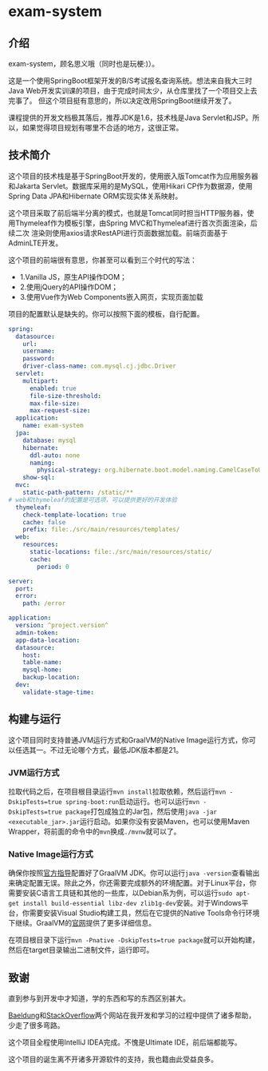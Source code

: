 # exam-system

## 介绍

exam-system，顾名思义哦（同时也是玩梗:)）。

这是一个使用SpringBoot框架开发的B/S考试报名查询系统。想法来自我大三时Java Web开发实训课的项目，由于完成时间太少，从仓库里找了一个项目交上去完事了。
但这个项目挺有意思的，所以决定改用SpringBoot继续开发了。

课程提供的开发文档极其落后，推荐JDK是1.6，技术栈是Java Servlet和JSP。所以，如果觉得项目规划有哪里不合适的地方，这很正常。

## 技术简介

这个项目的技术栈是基于SpringBoot开发的，使用嵌入版Tomcat作为应用服务器和Jakarta Servlet。数据库采用的是MySQL，使用Hikari CP作为数据源，使用
Spring Data JPA和Hibernate ORM实现实体关系映射。

这个项目采取了前后端半分离的模式，也就是Tomcat同时担当HTTP服务器，使用Thymeleaf作为模板引擎，由Spring MVC和Thymeleaf进行首次页面渲染，后续二次
渲染则使用axios请求RestAPI进行页面数据加载。前端页面基于AdminLTE开发。

这个项目的前端很有意思，你甚至可以看到三个时代的写法：
 - 1.Vanilla JS，原生API操作DOM；
 - 2.使用jQuery的API操作DOM；
 - 3.使用Vue作为Web Components嵌入网页，实现页面加载

项目的配置默认是缺失的。你可以按照下面的模板，自行配置。

```yaml
spring:
  datasource:
    url: 
    username: 
    password: 
    driver-class-name: com.mysql.cj.jdbc.Driver
  servlet:
    multipart:
      enabled: true
      file-size-threshold: 
      max-file-size: 
      max-request-size: 
  application:
    name: exam-system
  jpa:
    database: mysql
    hibernate:
      ddl-auto: none
      naming:
        physical-strategy: org.hibernate.boot.model.naming.CamelCaseToUnderscoresNamingStrategy
    show-sql: 
  mvc:
    static-path-pattern: /static/**
# web和thymeleaf的配置是可选项，可以提供更好的开发体验
  thymeleaf:
    check-template-location: true
    cache: false
    prefix: file:./src/main/resources/templates/
  web:
    resources:
      static-locations: file:./src/main/resources/static/
      cache:
        period: 0

server:
  port: 
  error:
    path: /error

application:
  version: ^project.version^
  admin-token: 
  app-data-location: 
  datasource:
    host: 
    table-name: 
    mysql-home: 
    backup-location: 
  dev:
    validate-stage-time: 
```

## 构建与运行

这个项目同时支持普通JVM运行方式和GraalVM的Native Image运行方式，你可以任选其一。不过无论哪个方式，最低JDK版本都是21。

### JVM运行方式

拉取代码之后，在项目根目录运行`mvn install`拉取依赖，然后运行`mvn -DskipTests=true spring-boot:run`启动运行。也可以运行`mvn -DskipTests=true package`打包成独立的Jar包，然后使用`java -jar <executable_jar>.jar`运行启动。如果你没有安装Maven，也可以使用Maven Wrapper，将前面的命令中的`mvn`换成`./mvnw`就可以了。

### Native Image运行方式

确保你按照[官方指导](https://www.graalvm.org/latest/docs/getting-started/)配置好了GraalVM JDK。你可以运行`java -version`查看输出来确定配置无误。除此之外，你还需要完成额外的环境配置。对于Linux平台，你需要安装C语言工具链和其他的一些库，以Debian系为例，可以运行`sudo apt-get install build-essential libz-dev zlib1g-dev`安装。对于Windows平台，你需要安装Visual Studio构建工具，然后在它提供的Native Tools命令行环境下继续。GraalVM的[官网](https://www.graalvm.org/latest/reference-manual/native-image/)提供了更多详细信息。

在项目根目录下运行`mvn -Pnative -DskipTests=true package`就可以开始构建，然后在target目录输出二进制文件，运行即可。

## 致谢

直到参与到开发中才知道，学的东西和写的东西区别甚大。

[Baeldung](https://www.baeldung.com/)和[StackOverflow](https://stackoverflow.com/)两个网站在我开发和学习的过程中提供了诸多帮助，
少走了很多弯路。

这个项目全程使用IntelliJ IDEA完成。不愧是Ultimate IDE，前后端都能写。

这个项目的诞生离不开诸多开源软件的支持，我也籍由此受益良多。
